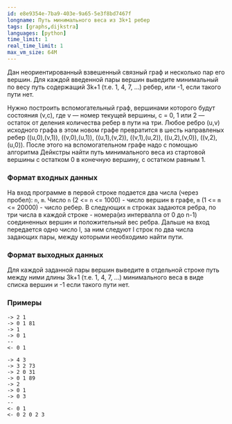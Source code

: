 ```yaml
---
id: e8e9354e-7ba9-403e-9a65-5e3f8bd7467f
longname: Путь минимального веса из 3k+1 ребер
tags: [graphs,dijkstra]
languages: [python]
time_limit: 1
real_time_limit: 1
max_vm_size: 64M
---
```



Дан неориентированный взвешенный связный граф и несколько пар его вершин. Для каждой введенной пары вершин выведите минимальный по весу путь содержащий 3k+1 (т.е. 1, 4, 7, ...)  ребер, или -1, если такого пути нет.

Нужно построить вспомогательный граф, вершинами которого будут состояния (v,c), где v — номер текущей вершины, c = 0, 1 или 2 — остаток от деления количества ребер в пути на три. Любое ребро (u,v) исходного графа в этом новом графе превратится в шесть направленыx ребер ((u,0),(v,1)), ((v,0),(u,1)), ((u,1),(v,2)), ((v,1),(u,2)), ((u,2),(v,0)), ((v,2),(u,0)). После этого на вспомогательном графе надо с помощью алгоритма Дейкстры найти путь минимального веса из стартовой вершины с остатком 0 в конечную вершину, с остатком равным 1.

### Формат входных данных

На вход программе в первой строке подается два числа (через пробел): `n`, `m`. Число `n` (2 <= `n` <= 1000) - число вершин в графе, `m` (1 <= `m` <= 20000) - число ребер. В следующих `m` строках задаются ребра, по три числа в каждой строке - номера(из интервалла от 0 до n-1) соединенных вершин и положительный вес ребра. Дальше на вход передается одно число l, за ним следуют l строк по два числа задающих пары, между которыми необходимо найти пути.

### Формат выходных данных

Для каждой заданной пары вершин выведите в отдельной строке путь между ними длины 3k+1 (т.е. 1, 4, 7, ...)  минимального веса в виде списка вершин и -1 если такого пути нет.

### Примеры
```
-> 2 1
-> 0 1 81
-> 1
-> 0 1
--
<- 0 1
```

```
-> 4 3
-> 3 2 73
-> 2 0 31
-> 0 1 89
-> 2
-> 0 1
-> 0 3
--
<- 0 1
<- 0 2 0 2 3
```
